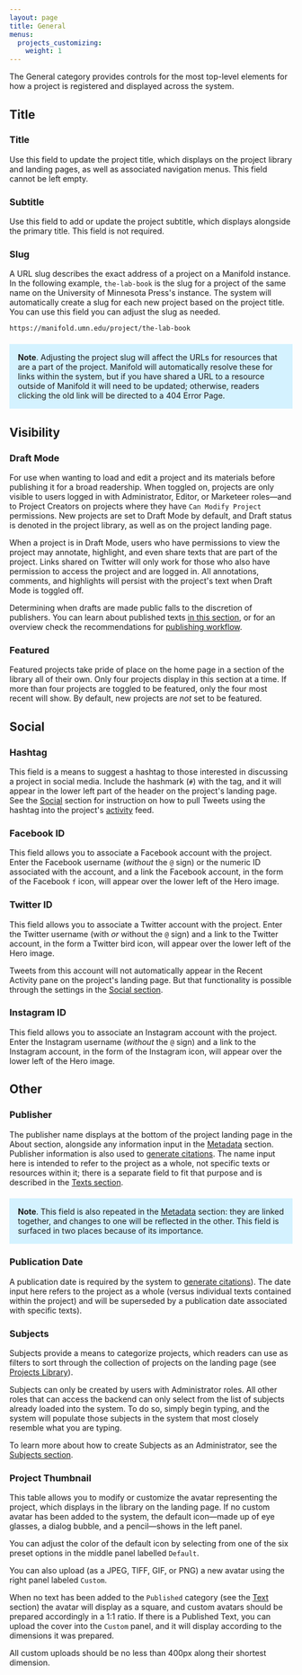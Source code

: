 ```yaml
---
layout: page
title: General
menus:
  projects_customizing:
    weight: 1
---
```

The General category provides controls for the most top-level elements for how a project is registered and displayed across the system.

## Title

### Title

Use this field to update the project title, which displays on the project library and landing pages, as well as associated navigation menus. This field cannot be left empty.

### Subtitle

Use this field to add or update the project subtitle, which displays alongside the primary title. This field is not required.

### Slug

A URL slug describes the exact address of a project on a Manifold instance. In the following example, `the-lab-book` is the slug for a project of the same name on the University of Minnesota Press's instance. The system will automatically create a slug for each new project based on the project title. You can use this field you can adjust the slug as needed.

```html
https://manifold.umn.edu/project/the-lab-book
```

<div style="background: #d4f2ff; margin: 20px 0; padding: 15px;">
<strong>Note</strong>. Adjusting the project slug will affect the URLs for resources that are a part of the project. Manifold will automatically resolve these for links within the system, but if you have shared a URL to a resource outside of Manifold it will need to be updated; otherwise, readers clicking the old link will be directed to a 404 Error Page.
</div>

## Visibility

### Draft Mode

For use when wanting to load and edit a project and its materials before publishing it for a broad readership. When toggled on, projects are only visible to users logged in with Administrator, Editor, or Marketeer roles—and to Project Creators on projects where they have `Can Modify Project` permissions. New projects are set to Draft Mode by default, and Draft status is denoted in the project library, as well as on the project landing page.

When a project is in Draft Mode, users who have permissions to view the project may annotate, highlight, and even share texts that are part of the project. Links shared on Twitter will only work for those who also have permission to access the project and are logged in. All annotations, comments, and highlights will persist with the project's text when Draft Mode is toggled off.

Determining when drafts are made public falls to the discretion of publishers. You can learn about published texts [in this section](texts.html#published-texts), or for an overview check the recommendations for [publishing workflow](/docs/publishing/workflow.html).

### Featured

Featured projects take pride of place on the home page in a section of the library all of their own. Only four projects display in this section at a time. If more than four projects are toggled to be featured, only the four most recent will show. By default, new projects are *not* set to be featured.

## Social

### Hashtag

This field is a means to suggest a hashtag to those interested in discussing a project in social media. Include the hashmark (`#`) with the tag, and it will appear in the lower left part of the header on the project's landing page. See the [Social](social.html) section for instruction on how to pull Tweets using the hashtag into the project's [activity](activity.html) feed.

### Facebook ID

This field allows you to associate a Facebook account with the project. Enter the Facebook username (*without* the `@` sign) or the numeric ID associated with the account, and a link the Facebook account, in the form of the Facebook `f` icon, will appear over the lower left of the Hero image.

### Twitter ID

This field allows you to associate a Twitter account with the project. Enter the Twitter username (with *or* without the `@` sign) and a link to the Twitter account, in the form a Twitter bird icon, will appear over the lower left of the Hero image.

Tweets from this account will not automatically appear in the Recent Activity pane on the project's landing page. But that functionality is possible through the settings in the [Social section](social.html).

### Instagram ID

This field allows you to associate an Instagram account with the project. Enter the Instagram username (*without* the `@` sign) and a link to the Instagram account, in the form of the Instagram icon, will appear over the lower left of the Hero image.

## Other

### Publisher

The publisher name displays at the bottom of the project landing page in the About section, alongside any information input in the [Metadata](metadata.html) section. Publisher information is also used to [generate citations](/docs/reading/interface/sharing.html). The name input here is intended to refer to the project as a whole, not specific texts or resources within it; there is a separate field to fit that purpose and is described in the [Texts section](texts.html).

<div style="background: #d4f2ff; margin: 20px 0; padding: 15px;">
<strong>Note</strong>. This field is also repeated in the <a href="metadata.html">Metadata</a> section: they are linked together, and changes to one will be reflected in the other. This field is surfaced in two places because of its importance.
</div>

### Publication Date

A publication date is required by the system to [generate citations](/docs/reading/interface/sharing.html)). The date input here refers to the project as a whole (versus individual texts contained within the project) and will be superseded by a publication date associated with specific texts).

### Subjects

Subjects provide a means to categorize projects, which readers can use as filters to sort through the collection of projects on the landing page (see [Projects Library](/docs/reading/library/index.html)).

Subjects can only be created by users with Administrator roles. All other roles that can access the backend can only select from the list of subjects already loaded into the system. To do so, simply begin typing, and the system will populate those subjects in the system that most closely resemble what you are typing.

To learn more about how to create Subjects as an Administrator, see the [Subjects section](/docs/customizing/#subjects).

### Project Thumbnail

This table allows you to modify or customize the avatar representing the project, which displays in the library on the landing page. If no custom avatar has been added to the system, the default icon—made up of eye glasses, a dialog bubble, and a pencil—shows in the left panel.

You can adjust the color of the default icon by selecting from one of the six preset options in the middle panel labelled `Default`.

You can also upload (as a JPEG, TIFF, GIF, or PNG) a new avatar using the right panel labeled `Custom`.

When no text has been added to the `Published` category (see the [Text](texts.html) section) the avatar will display as a square, and custom avatars should be prepared accordingly in a 1:1 ratio. If there is a Published Text, you can upload the cover into the `Custom` panel, and it will display according to the dimensions it was prepared.

All custom uploads should be no less than 400px along their shortest dimension.
